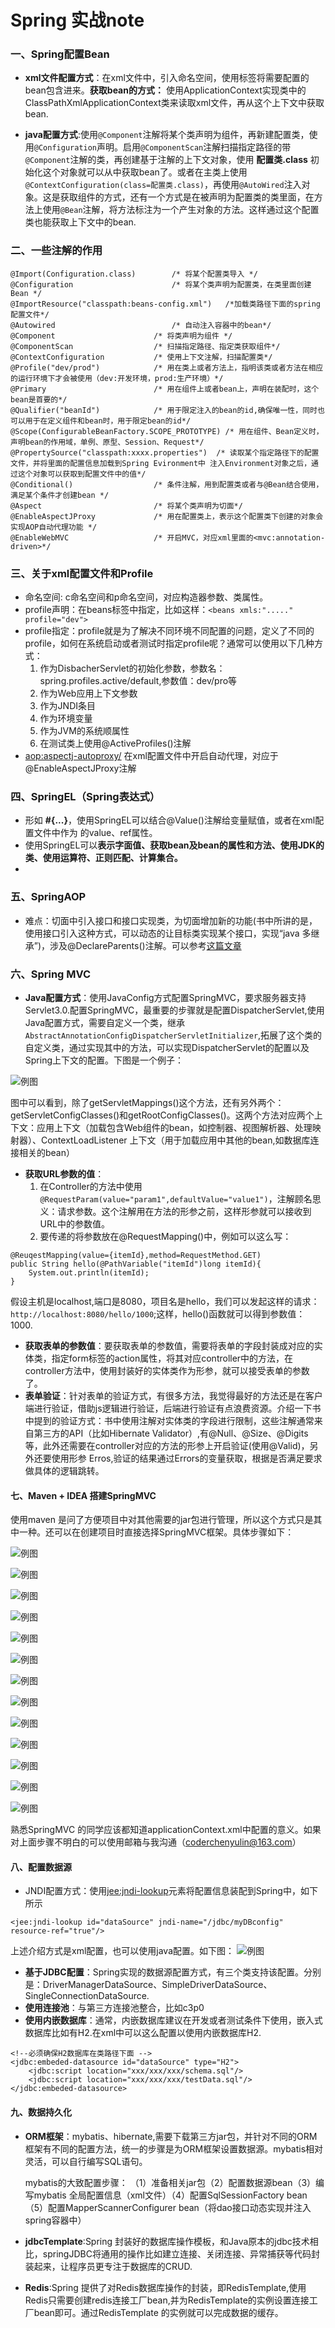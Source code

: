 # Spring 实战note

### 一、Spring配置Bean
- **xml文件配置方式**：在xml文件中，引入命名空间，使用<beans></beans>标签将需要配置的bean包含进来。**获取bean的方式：** 使用ApplicationContext实现类中的ClassPathXmlApplicationContext类来读取xml文件，再从这个上下文中获取bean.

- **java配置方式**:使用`@Component`注解将某个类声明为组件，再新建配置类，使用`@Configuration`声明。启用`@ComponentScan`注解扫描指定路径的带`@Component`注解的类，再创建基于注解的上下文对象，使用 **配置类.class** 初始化这个对象就可以从中获取bean了。或者在主类上使用`@ContextConfiguration(class=配置类.class)`，再使用`@AutoWired`注入对象。这是获取组件的方式，还有一个方式是在被声明为配置类的类里面，在方法上使用`@Bean`注解，将方法标注为一个产生对象的方法。这样通过这个配置类也能获取上下文中的bean.

### 二、一些注解的作用
```
@Import(Configuration.class)        /* 将某个配置类导入 */
@Configuration                      /* 将某个类声明为配置类，在类里面创建Bean */
@ImportResource("classpath:beans-config.xml")   /*加载类路径下面的spring配置文件*/
@Autowired                          /* 自动注入容器中的bean*/    
@Component                      /* 将类声明为组件 */
@ComponentScan                  /* 扫描指定路径、指定类获取组件*/
@ContextConfiguration           /* 使用上下文注解，扫描配置类*/
@Profile("dev/prod")            /* 用在类上或者方法上，指明该类或者方法在相应的运行环境下才会被使用（dev:开发环境，prod:生产环境）*/
@Primary                        /* 用在组件上或者bean上，声明在装配时，这个bean是首要的*/
@Qualifier("beanId")            /* 用于限定注入的bean的id,确保唯一性，同时也可以用于在定义组件和bean时，用于限定bean的id*/
@Scope(ConfigurableBeanFactory.SCOPE_PROTOTYPE) /* 用在组件、Bean定义时，声明bean的作用域，单例、原型、Session、Request*/
@PropertySource("classpath:xxxx.properties")  /* 读取某个指定路径下的配置文件，并将里面的配置信息加载到Spring Evironment中 注入Environment对象之后，通过这个对象可以获取到配置文件中的值*/
@Conditional()                  /* 条件注解，用到配置类或者与@Bean结合使用，满足某个条件才创建bean */
@Aspect                         /* 将某个类声明为切面*/
@EnableAspectJProxy             /* 用在配置类上，表示这个配置类下创建的对象会实现AOP自动代理功能 */
@EnableWebMVC                   /* 开启MVC，对应xml里面的<mvc:annotation-driven>*/
```

### 三、关于xml配置文件和Profile
- 命名空间: c命名空间和p命名空间，对应构造器参数、类属性。
- profile声明：在beans标签中指定，比如这样：` <beans xmls:"....." profile="dev"> `
- profile指定：profile就是为了解决不同环境不同配置的问题，定义了不同的profile，如何在系统启动或者测试时指定profile呢？通常可以使用以下几种方式：
    1. 作为DisbacherServlet的初始化参数，参数名：spring.profiles.active/default,参数值：dev/pro等
    2. 作为Web应用上下文参数
    3. 作为JNDI条目
    4. 作为环境变量
    5. 作为JVM的系统顺属性
    6. 在测试类上使用@ActiveProfiles()注解
- <aop:aspectj-autoproxy/> 在xml配置文件中开启自动代理，对应于@EnableAspectJProxy注解

### 四、SpringEL（Spring表达式）
- 形如 **#{...}**，使用SpringEL可以结合@Value()注解给变量赋值，或者在xml配置文件中作为<bean></bean> 的value、ref属性。
- 使用SpringEL可以**表示字面值、获取bean及bean的属性和方法、使用JDK的类、使用运算符、正则匹配、计算集合。**
- 

### 五、SpringAOP
- 难点：切面中引入接口和接口实现类，为切面增加新的功能(书中所讲的是，使用接口引入这种方式，可以动态的让目标类实现某个接口，实现“java 多继承”)，涉及@DeclareParents()注解。可以参考[这篇文章](https://blog.csdn.net/zhousanlong/article/details/21614093)

### 六、Spring MVC
- **Java配置方式**：使用JavaConfig方式配置SpringMVC，要求服务器支持Servlet3.0.配置SpringMVC，最重要的步骤就是配置DispatcherServlet,使用Java配置方式，需要自定义一个类，继承`AbstractAnnotationConfigDispatcherServletInitializer`,拓展了这个类的自定义类，通过实现其中的方法，可以实现DispatcherServlet的配置以及Spring上下文的配置。下图是一个例子：

![例图](./resources/springMVC_java配置.png)

图中可以看到，除了getServletMappings()这个方法，还有另外两个：getServletConfigClasses()和getRootConfigClasses()。这两个方法对应两个上下文：应用上下文（加载包含Web组件的bean，如控制器、视图解析器、处理映射器）、ContextLoadListener 上下文（用于加载应用中其他的bean,如数据库连接相关的bean）

- **获取URL参数的值**：
  1. 在Controller的方法中使用`@RequestParam(value="param1",defaultValue="value1")`，注解顾名思义：请求参数。这个注解用在方法的形参之前，这样形参就可以接收到URL中的参数值。
  2. 要传递的将参数放在@RequestMapping()中，例如可以这么写：
```
@ReuqestMapping(value={itemId},method=RequestMethod.GET)
public String hello(@PathVariable("itemId")long itemId){
    System.out.println(itemId);
}
```
假设主机是localhost,端口是8080，项目名是hello，我们可以发起这样的请求：`http://localhost:8080/hello/1000`;这样，hello()函数就可以得到参数值：1000.

- **获取表单的参数值**：要获取表单的参数值，需要将表单的字段封装成对应的实体类，指定form标签的action属性，将其对应controller中的方法，在controller方法中，使用封装好的实体类作为形参，就可以接受表单的参数了。
- **表单验证**：针对表单的验证方式，有很多方法，我觉得最好的方法还是在客户端进行验证，借助js逻辑进行验证，后端进行验证有点浪费资源。介绍一下书中提到的验证方式：书中使用注解对实体类的字段进行限制，这些注解通常来自第三方的API（比如Hibernate Validator）,有@Null、@Size、@Digits等，此外还需要在controller对应的方法的形参上开启验证(使用@Valid)，另外还要使用形参 Erros,验证的结果通过Errors的变量获取，根据是否满足要求做具体的逻辑跳转。

#### 七、Maven + IDEA 搭建SpringMVC
使用maven 是问了方便项目中对其他需要的jar包进行管理，所以这个方式只是其中一种。还可以在创建项目时直接选择SpringMVC框架。具体步骤如下：

![例图](./resources/第一步.png)

![例图](./resources/第二步.png)

![例图](./resources/第三步.png)

![例图](./resources/第四步.png)

![例图](./resources/第五步.png)

![例图](./resources/第六步.png)

![例图](./resources/第七步.png)

![例图](./resources/第八步.png)

![例图](./resources/第九步.png)

![例图](./resources/第十步.png)

![例图](./resources/第十一步.png)

![例图](./resources/第十二步.png)

![例图](./resources/第十三步.png)

熟悉SpringMVC 的同学应该都知道applicationContext.xml中配置的意义。如果对上面步骤不明白的可以使用邮箱与我沟通（coderchenyulin@163.com）
#### 八、配置数据源
- JNDI配置方式：使用<jee:jndi-lookup>元素将配置信息装配到Spring中，如下所示
```
<jee:jndi-lookup id="dataSource" jndi-name="/jdbc/myDBconfig" resource-ref="true"/>
```
上述介绍方式是xml配置，也可以使用java配置。如下图：
![例图](./resources/jndiJava配置.png)

- **基于JDBC配置**：Spring实现的数据源配置方式，有三个类支持该配置。分别是：DriverManagerDataSource、SimpleDriverDataSource、SingleConnectionDataSource.
- **使用连接池**：与第三方连接池整合，比如c3p0
- **使用内嵌数据库**：通常，内嵌数据库建议在开发或者测试条件下使用，嵌入式数据库比如有H2.在xml中可以这么配置以使用内嵌数据库H2.
```
<!--必须确保H2数据库在类路径下面 -->
<jdbc:embeded-datasource id="dataSource" type="H2">
    <jdbc:script location="xxx/xxx/xxx/schema.sql"/>
    <jdbc:script location="xxx/xxx/xxx/testData.sql"/>
</jdbc:embeded-datasource>
```

#### 九、数据持久化
- **ORM框架**：mybatis、hibernate,需要下载第三方jar包，并针对不同的ORM框架有不同的配置方法，统一的步骤是为ORM框架设置数据源。mybatis相对灵活，可以自行编写SQL语句。

  mybatis的大致配置步骤：
  （1）准备相关jar包（2）配置数据源bean（3）编写mybatis 全局配置信息（xml文件）（4）配置SqlSessionFactory bean（5）配置MapperScannerConfigurer bean（将dao接口动态实现并注入spring容器中）

- **jdbcTemplate**:Spring 封装好的数据库操作模板，和Java原本的jdbc技术相比，springJDBC将通用的操作比如建立连接、关闭连接、异常捕获等代码封装起来，让程序员更专注于数据库的CRUD.
- **Redis**:Spring 提供了对Redis数据库操作的封装，即RedisTemplate,使用Redis只需要创建redis连接工厂bean,并为RedisTemplate的实例设置连接工厂bean即可。通过RedisTemplate 的实例就可以完成数据的缓存。

  